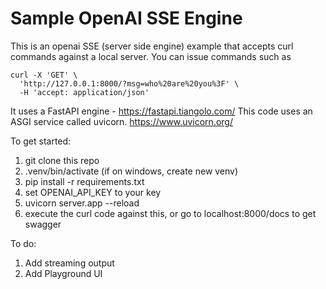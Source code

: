# Sample OpenAI SSE Engine

This is an openai SSE (server side engine) example that accepts curl commands against a local server.
You can issue commands such as

```
curl -X 'GET' \
  'http://127.0.0.1:8000/?msg=who%20are%20you%3F' \
  -H 'accept: application/json'
```

It uses a FastAPI engine - https://fastapi.tiangolo.com/
This code uses an ASGI service called uvicorn.
https://www.uvicorn.org/

To get started:

1. git clone this repo
2. .venv/bin/activate (if on windows, create new venv)
3. pip install -r requirements.txt
4. set OPENAI_API_KEY to your key
5. uvicorn server.app --reload
6. execute the curl code against this, or go to localhost:8000/docs to get swagger


To do:
1. Add streaming output
2. Add Playground UI

